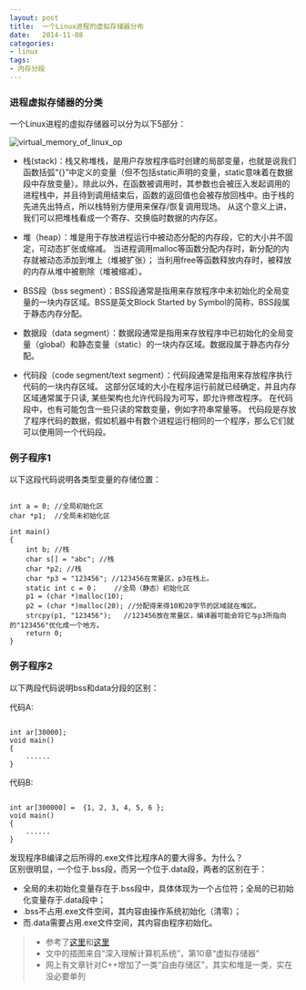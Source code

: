 ```yaml
---
layout: post
title:  一个Linux进程的虚拟存储器分布
date:   2014-11-08 
categories:
- linux
tags:
- 内存分段
---
```



### 进程虚拟存储器的分类

一个Linux进程的虚拟存储器可以分为以下5部分：

![virtual_memory_of_linux_op](http://7wy3wu.com1.z0.glb.clouddn.com/virtual_memory_of_linux_op.png)

* 栈(stack)：栈又称堆栈，是用户存放程序临时创建的局部变量，也就是说我们函数括弧“{}”中定义的变量（但不包括static声明的变量，static意味着在数据段中存放变量）。除此以外，在函数被调用时，其参数也会被压入发起调用的进程栈中，并且待到调用结束后，函数的返回值也会被存放回栈中。由于栈的先进先出特点，所以栈特别方便用来保存/恢复调用现场。
从这个意义上讲，我们可以把堆栈看成一个寄存、交换临时数据的内存区。

* 堆（heap）：堆是用于存放进程运行中被动态分配的内存段，它的大小并不固定，可动态扩张或缩减。
当进程调用malloc等函数分配内存时，新分配的内存就被动态添加到堆上（堆被扩张）；
当利用free等函数释放内存时，被释放的内存从堆中被剔除（堆被缩减）。

* BSS段（bss segment）：BSS段通常是指用来存放程序中未初始化的全局变量的一块内存区域。BSS是英文Block Started by Symbol的简称，BSS段属于静态内存分配。

* 数据段（data segment）：数据段通常是指用来存放程序中已初始化的全局变量（global）和静态变量（static）的一块内存区域。数据段属于静态内存分配。

* 代码段（code segment/text segment）：代码段通常是指用来存放程序执行代码的一块内存区域。
这部分区域的大小在程序运行前就已经确定，并且内存区域通常属于只读, 某些架构也允许代码段为可写，即允许修改程序。
在代码段中，也有可能包含一些只读的常数变量，例如字符串常量等。
代码段是存放了程序代码的数据，假如机器中有数个进程运行相同的一个程序，那么它们就可以使用同一个代码段。


### 例子程序1

以下这段代码说明各类型变量的存储位置：

<pre><code>
int a = 0; //全局初始化区 
char *p1;  //全局未初始化区 

int main() 
{ 
    int b; //栈 
    char s[] = "abc"; //栈 
    char *p2; //栈 
    char *p3 = "123456"; //123456在常量区，p3在栈上。 
    static int c = 0；    //全局（静态）初始化区 
    p1 = (char *)malloc(10); 
    p2 = (char *)malloc(20); //分配得来得10和20字节的区域就在堆区。 
    strcpy(p1, "123456");   //123456放在常量区，编译器可能会将它与p3所指向的"123456"优化成一个地方。 
    return 0;
} 
</code></pre>


### 例子程序2

<p>以下两段代码说明bss和data分段的区别：</p>
<p>代码A:</p>
<pre><code>
int ar[30000];
void main()
{
    ......
}
</code></pre>

<p>代码B:</p>
<pre><code>
int ar[300000] =  {1, 2, 3, 4, 5, 6 };
void main()
{
    ......
}
</code></pre>

发现程序B编译之后所得的.exe文件比程序A的要大得多。为什么？<br />
区别很明显，一个位于.bss段，而另一个位于.data段，两者的区别在于：

* 全局的未初始化变量存在于.bss段中，具体体现为一个占位符；全局的已初始化变量存于.data段中；
* .bss不占用.exe文件空间，其内容由操作系统初始化（清零）；
* 而.data需要占用.exe文件空间，其内容由程序初始化。


> * 参考了[这里](http://my.oschina.net/pollybl1255/blog/140323)和[这里](http://blog.csdn.net/canbus/article/details/8660065)
> * 文中的插图来自“深入理解计算机系统”，第10章“虚拟存储器”
> * 网上有文章针对C++增加了一类“自由存储区”，其实和堆是一类，实在没必要单列

